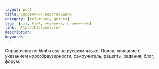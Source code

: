 ```yaml
---
layout: post
title: Справочник верстальщика
category: [reference, guides]
tags: [css, html, обучение, справочник]
link: http://htmlbook.ru/
description:
keywords:
---
```


<p>Справочник по html и css на русском языке. Поиск, описание с указанием кроссбраузерности, самоучитель, рецепты, задания, блог, форум.</p>
